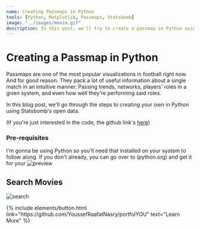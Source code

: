 ```yaml
---
name: Creating Passmaps in Python
tools: [Python, Matplotlib, Passmaps, Statsbomb]
image: "../images/movie.gif"
description: In this post, we'll try to create a passmap in Python using Matplotib and Pandas.
---
```



# Creating a Passmap in Python

Passmaps are one of the most popular visualizations in football right now. And for good reason. They pack a lot of useful information
about a single match in an intuitive manner. Passing trends, networks, players' roles in a given system, and even how well they're
performing said roles.

In this blog post, we'll go through the steps to creating your own in Python using Statsbomb's open data.

(If you're just interested in the code, the github link's [here](https://github.com/sharmaabhishekk))

### Pre-requisites

I'm gonna be using Python so you'll need that installed on your system to follow along. If you don't already, you can go over to
(python.org) and get it for your
![preview](https://www.sketchappsources.com/resources/source-image/we-were-soldiers-landing-page-dbruggisser.jpg)

## Search Movies

![search](https://www.sketchappsources.com/resources/source-image/microsoft-windows-10-virtual-keyboard-diogo-sousa.png)

<p class="text-center">
{% include elements/button.html link="https://github.com/YoussefRaafatNasry/portfolYOU" text="Learn More" %}
</p>
